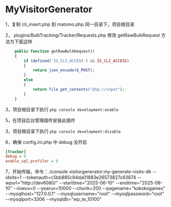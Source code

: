 # MyVisitorGenerator

1，复制 cli_insert.php 到 matomo.php 同一目录下，项目根目录

2， plugins/BulkTracking/Tracker/Requests.php 修改 getRawBulkRequest 方法为下面这样

```php
    public function getRawBulkRequest()
    {
        if (defined('IS_CLI_ACCESS') && IS_CLI_ACCESS)
        {
            return json_encode($_POST);
        }
        else
        {
            return file_get_contents("php://input");
        }
    }

```

3，项目根目录下执行 `php console development:enable`

5，在项目后台管理插件安装此插件

3，项目根目录下执行 `php console development:disable`

6，确保 config.ini.php 中 debug 没开启

```ini
[Tracker]
debug = 0
enable_sql_profiler = 0
```

7，开始传输，命令：./console visitorgenerator:my-generate-visits-db --idsite=1 --tokenauth=c5bb885c94da01883e26573827c63874
--wpurl="http://dev6080/" --starttime="2025-06-10" --endtime="2025-08-10" --lowuv=0 --yearuv=10000 --chunk=200
--pagename="kokokogames" --mysqlhost="127.0.0.1" --mysqlusername="root" --mysqlpassword="root" --mysqlport=3306
--mysqldb="wp_te_10100"
